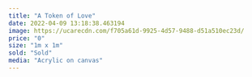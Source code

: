 ```yaml
---
title: "A Token of Love"
date: 2022-04-09 13:18:38.463194
image: https://ucarecdn.com/f705a61d-9925-4d57-9488-d51a510ec23d/
price: "0"
size: "1m x 1m"
sold: "Sold"
media: "Acrylic on canvas"
---
```


